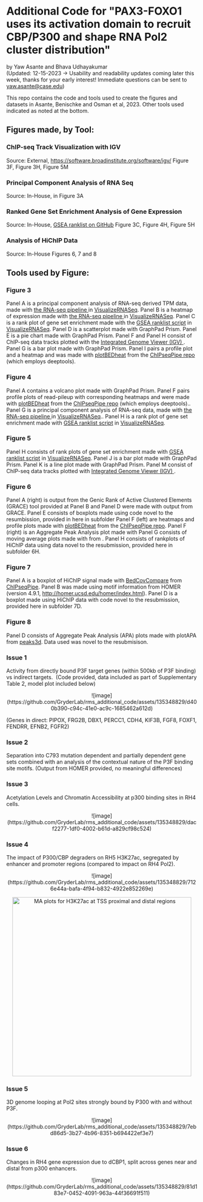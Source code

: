 # Additional Code for "PAX3-FOXO1 uses its activation domain to recruit CBP/P300 and shape RNA Pol2 cluster distribution"
by Yaw Asante and Bhava Udhayakumar <br>
(Updated: 12-15-2023 -> Usability and readability updates coming later this week, thanks for your early interest! Immediate questions can be sent to yaw.asante@case.edu) <br>

This repo contains the code and tools used to create the figures and datasets in Asante, Benischke and Osman et al, 2023. Other tools used indicated as noted at the bottom.

## Figures made, by Tool:

### ChIP-seq Track Visualization with IGV
Source: External, https://software.broadinstitute.org/software/igv/ 
Figure 3F, Figure 3H, Figure 5M

### Principal Component Analysis of RNA Seq
Source: In-House, in 
Figure 3A

### Ranked Gene Set Enrichment Analysis of Gene Expression
Source: In-House, <a href="https://github.com/GryderArt/VisualizeRNAseq/blob/master/RNAseq_Pipeline/buildTPM_Matrix_GSEAranklist_Heatmaps.R"> GSEA ranklist on GitHub</a>
Figure 3C, Figure 4H, Figure 5H

### Analysis of HiChIP Data
Source: In-House
Figures 6, 7 and 8

## Tools used by Figure:

### Figure 3
Panel A is a principal component analysis of RNA-seq derived TPM data, made with <a href="https://github.com/GryderArt/VisualizeRNAseq/blob/master/RNAseq_Pipeline/buildTPM_Matrix_GSEA_Heat_PCA.R"> the RNA-seq pipeline </a> in <a href="https://github.com/GryderArt/VisualizeRNAseq/tree/master"> VisualizeRNASeq</a>.
Panel B is a heatmap of expression made with <a href="https://github.com/GryderArt/VisualizeRNAseq/blob/master/RNAseq_Pipeline/buildTPM_Matrix_GSEA_Heat_PCA.R"> the RNA-seq pipeline </a> in <a href="https://github.com/GryderArt/VisualizeRNAseq/tree/master"> VisualizeRNASeq</a>.
Panel C is a rank plot of gene set enrichment made with the <a href="https://github.com/GryderArt/VisualizeRNAseq/blob/master/RNAseq_Pipeline/buildTPM_Matrix_GSEAranklist_Heatmaps.R"> GSEA ranklist script</a> in <a href="https://github.com/GryderArt/VisualizeRNAseq/tree/master"> VisualizeRNASeq</a>.
Panel D is a scatterplot made with GraphPad Prism.
Panel E is a pie chart made with GraphPad Prism.
Panel F and Panel H consist of ChIP-seq data tracks plotted with the <a href="https://software.broadinstitute.org/software/igv/">Integrated Genome Viewer (IGV) </a>.
Panel G is a bar plot made with GraphPad Prism. 
Panel I pairs a profile plot and a heatmap and was made with <a href="https://github.com/GryderLab/ChIPseqPipe/tree/master/plotTSSheat">plotBEDheat</a> from the <a href="https://github.com/GryderLab/ChIPseqPipe">ChIPseqPipe repo</a> (which employs deeptools).

### Figure 4
Panel A contains a volcano plot made with GraphPad Prism.
Panel F pairs profile plots of read-pileup with corresponding heatmaps and were made with <a href="https://github.com/GryderLab/ChIPseqPipe/tree/master/plotTSSheat">plotBEDheat</a> from the <a href="https://github.com/GryderLab/ChIPseqPipe">ChIPseqPipe repo</a> (which employs deeptools).. 
Panel G is a principal component analysis of RNA-seq data, made with <a href="https://github.com/GryderArt/VisualizeRNAseq/blob/master/RNAseq_Pipeline/buildTPM_Matrix_GSEA_Heat_PCA.R"> the RNA-seq pipeline </a> in <a href="https://github.com/GryderArt/VisualizeRNAseq/tree/master"> VisualizeRNASeq</a>..
Panel H is a rank plot of gene set enrichment made with <a href="https://github.com/GryderArt/VisualizeRNAseq/blob/master/RNAseq_Pipeline/buildTPM_Matrix_GSEAranklist_Heatmaps.R"> GSEA ranklist script</a> in <a href="https://github.com/GryderArt/VisualizeRNAseq/tree/master"> VisualizeRNASeq</a>.

### Figure 5
Panel H consists of rank plots of gene set enrichment made with <a href="https://github.com/GryderArt/VisualizeRNAseq/blob/master/RNAseq_Pipeline/buildTPM_Matrix_GSEAranklist_Heatmaps.R"> GSEA ranklist script</a> in <a href="https://github.com/GryderArt/VisualizeRNAseq/tree/master"> VisualizeRNASeq</a>.
Panel J is a bar plot made with GraphPad Prism.
Panel K is a line plot made with GraphPad Prism.
Panel M consist of ChIP-seq data tracks plotted with <a href="https://software.broadinstitute.org/software/igv/">Integrated Genome Viewer (IGV) </a>.

### Figure 6
Panel A (right) is output from the Genic Rank of Active Clustered Elements (GRACE) tool provided at 
Panel B and Panel D were made with output from GRACE.
Panel E consists of boxplots made using code novel to the resumbission, provided in here in subfolder 
Panel F (left) are heatmaps and profile plots made with <a href="https://github.com/GryderLab/ChIPseqPipe/tree/master/plotTSSheat">plotBEDheat</a> from the <a href="https://github.com/GryderLab/ChIPseqPipe">ChIPseqPipe repo</a>.
Panel F (right) is an Aggregate Peak Analysis plot made with <a href=""> </a> 
Panel G consists of moving average plots made with <a href=""> </a> from <a href=""> </a>.
Panel H consists of rankplots of HiChIP data using data novel to the resubmission, provided here in subfolder 6H.

### Figure 7
Panel A is a boxplot of HiChIP signal made with <a href="https://github.com/GryderLab/ChIPseqPipe/tree/master/bedCovComp">BedCovCompare</a> from <a href="https://github.com/GryderLab/ChIPseqPipe">ChIPseqPipe</a>.
Panel B was made using motif information from HOMER (version 4.9.1, http://homer.ucsd.edu/homer/index.html).
Panel D is a boxplot made using HiChIP data with code novel to the resubmission, provided here in subfolder 7D.

### Figure 8
Panel D consists of Aggregate Peak Analysis (APA) plots made with plotAPA from <a href="https://github.com/GryderLab/peaks3d">peaks3d</a>. Data used was novel to the resubmisison.

### Issue 1
Activity from directly bound P3F target genes (within 500kb of P3F binding) vs indirect targets. 
(Code provided, data included as part of Supplementary Table 2, model plot included below)
<p align="center">![image](https://github.com/GryderLab/rms_additional_code/assets/135348829/d400b390-c94c-41e0-ac9c-1685462a612d)
</p>
(Genes in direct: PIPOX, FRG2B, DBX1, PERCC1, CDH4, KIF3B, FGF8, FOXF1, FENDRR, EFNB2, FGFR2)

### Issue 2
Separation into C793 mutation dependent and partially dependent gene sets combined with an analysis of the contextual nature of the P3F binding site motifs.
(Output from HOMER provided, no meaningful differences)
<p align="center">  
</p>

### Issue 3
Acetylation Levels and Chromatin Accessibility at p300 binding sites in RH4 cells.
<p align="center">![image](https://github.com/GryderLab/rms_additional_code/assets/135348829/dacf2277-1df0-4002-b61d-a829cf98c524)
</p>

### Issue 4
The impact of P300/CBP degraders on RH5 H3K27ac, segregated by enhancer and promoter regions (compared to impact on RH4 Pol2).
<p align="center">![image](https://github.com/GryderLab/rms_additional_code/assets/135348829/7126e44a-bafa-4f94-b832-4922e852269e)
</p>
<p align="center"><img width="472" alt="MA plots for H3K27ac at TSS proximal and distal regions" src="https://github.com/GryderLab/rms_additional_code/assets/135348829/e999d65c-282e-458a-beef-25254d3dd454">
</p>

### Issue 5
3D genome looping at Pol2 sites strongly bound by P300 with and without P3F.
<p align="center">![image](https://github.com/GryderLab/rms_additional_code/assets/135348829/7ebd86d5-3b27-4b96-8351-b694422ef3e7)
</p>

### Issue 6
Changes in RH4 gene expression due to dCBP1, split across genes near and distal from p300 enhancers.
<p align="center">![image](https://github.com/GryderLab/rms_additional_code/assets/135348829/81d183e7-0452-4091-963a-44f36691f511)

</p>
